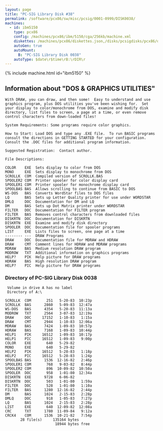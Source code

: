 ```yaml
---
layout: page
title: "PC-SIG Library Disk #38"
permalink: /software/pcx86/sw/misc/pcsig/0001-0999/DISK0038/
machines:
  - id: ibm5150
    type: pcx86
    config: /machines/pcx86/ibm/5150/cga/256kb/machine.xml
    diskettes: /machines/pcx86/diskettes.json,/disks/pcsigdisks/pcx86/diskettes.json
    autoGen: true
    autoMount:
      B: "PC-SIG Library Disk 0038"
    autoType: $date\r$time\rB:\rDIR\r
---
```


{% include machine.html id="ibm5150" %}

## Information about "DOS & GRAPHICS UTILITIES"

    With DRAW, you can draw, and then some!  Easy to understand and use
    graphics program, plus DOS utilities you've been wishing for.  Set
    your display to color/monochrome from DOS, examine and modify disk
    directory, list files to screen, a page at a time, or even remove
    control characters from down-loaded files!
    
    System Requirements: Some programs require color graphics.
    
    How to Start: Load DOS and type any .EXE file.  To run BASIC programs
    consult the directions in GETTING STARTED for your configuration.
    Consult the .DOC files for additional program information.
    
    Suggested Registration:  Contact author.
    
    File Descriptions:
    
    COLOR    EXE  Sets display to color from DOS
    MONO     EXE  Sets display to monochrome from DOS
    SCROLLK  COM  Compiled version of SCROLLK.BAS
    SPOOLER2 COM  Printer spooler for color display card
    SPOOLER1 COM  Printer spooler for monochrome display card
    SPOOLBAS BAS  Allows scrolling to continue from BASIC to DOS
    WS-DOS   BAS  Converts WordStar files to DOS files
    LQ       BAS  Sets up Letter Quality printer for use under WORDSTAR
    DMLQ     DOC  Documentation for DM and LQ
    DM       BAS  Sets up Dot Matrix printer under WORDSTAR
    FILTER   DOC  Documentation for FILTER program
    FILTER   BAS  Removes control characters from downloaded files
    DISKRTN  DOC  Documentation for DISKRTN
    DISKRTN  EXE  Examine and modify disk directory
    SPOOLER  DOC  Documentation file for spooler programs
    LIST     EXE  Lists files to screen, one page at a time
    -------- ---  DRAW Programs
    DRAW     DOC  Documentation file for MDRAW and HDRAW
    DRAW     CMT  Comment lines for HDRAW and MDRAW programs
    MDRAW    BAS  Medium resolution DRAW program
    MODROW   TXT  Additional information on graphics programs
    HELP?    PIK  Help picture for DRAW programs
    HDRAW    BAS  High resolution DRAW program
    HELP?    PIC  Help picture for DRAW programs

### Directory of PC-SIG Library Disk 0038

     Volume in drive A has no label
     Directory of A:\

    SCROLLK  COM       251   5-20-83  10:23p
    SCROLLK  BAS      2860   5-09-83  12:47a
    WS-DOS   BAS      4354   5-20-83  11:13a
    MODROW   TXT      2564   3-07-83  12:19a
    DRAW     DOC     17152   1-10-83   1:15a
    DRAW     CMT      2944   1-10-83  12:06a
    MDRAW    BAS      7424   1-09-83  10:57p
    HDRAW    BAS      7168   1-09-83  10:44p
    HELP1    PIK     16512   1-09-83  10:17p
    HELP1    PIC     16512   1-09-83   9:00p
    COLOR    EXE       640   5-29-82
    MONO     EXE       640   5-29-82
    HELP2    PIK     16512   5-28-83   1:18p
    HELP2    PIC     16512   5-28-83   1:24p
    SPOOLBAS BAS      1536  12-16-82   2:46p
    SPOOLER1 COM       768   9-03-82   8:44p
    SPOOLER2 COM       896  10-09-82  10:50a
    SPOOLER  DOC       958   1-01-80  12:34a
    DISKRTN  EXE      9728   6-06-82
    DISKRTN  DOC       503   1-01-80   1:59a
    FILTER   DOC       528   1-01-80   1:10a
    FILTER   BAS      1280  12-16-82   2:44p
    DM       BAS      1024   2-15-83   2:28p
    DMLQ     DOC       918   1-05-83   7:27p
    LQ       BAS      1024   2-15-83   2:28p
    LIST     EXE       640  12-09-82  12:08a
    CRC      TXT      1780  11-09-84   9:12a
    CRCK4    COM      1536  10-21-82   7:54p
           28 file(s)     135164 bytes
                           18944 bytes free
